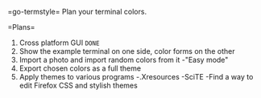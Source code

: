 =go-termstyle=
Plan your terminal colors.

=Plans=
1. Cross platform GUI `DONE`
2. Show the example terminal on one side, color forms on the other
3. Import a photo and import random colors from it
-"Easy mode"
4. Export chosen colors as a full theme
5. Apply themes to various programs
-.Xresources
-SciTE
-Find a way to edit Firefox CSS and stylish themes

